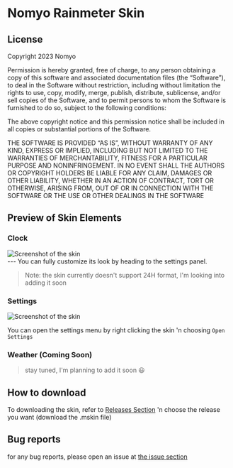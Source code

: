 # Nomyo Rainmeter Skin

## License

Copyright 2023 Nomyo

Permission is hereby granted, free of charge, to any person obtaining a copy of this software and associated documentation files (the “Software”), to deal in the Software without restriction, including without limitation the rights to use, copy, modify, merge, publish, distribute, sublicense, and/or sell copies of the Software, and to permit persons to whom the Software is furnished to do so, subject to the following conditions:

The above copyright notice and this permission notice shall be included in all copies or substantial portions of the Software.

THE SOFTWARE IS PROVIDED “AS IS”, WITHOUT WARRANTY OF ANY KIND, EXPRESS OR IMPLIED, INCLUDING BUT NOT LIMITED TO THE WARRANTIES OF MERCHANTABILITY, FITNESS FOR A PARTICULAR PURPOSE AND NONINFRINGEMENT. IN NO EVENT SHALL THE AUTHORS OR COPYRIGHT HOLDERS BE LIABLE FOR ANY CLAIM, DAMAGES OR OTHER LIABILITY, WHETHER IN AN ACTION OF CONTRACT, TORT OR OTHERWISE, ARISING FROM, OUT OF OR IN CONNECTION WITH THE SOFTWARE OR THE USE OR OTHER DEALINGS IN THE SOFTWARE

## Preview of Skin Elements

### Clock

<img style="display:flex;margin:auto;align-items:center;" alt="Screenshot of the skin" src="https://i.imgur.com/PbHkEeC.png">
---
You can fully customize its look by heading to the settings panel.

> Note: the skin currently doesn't support 24H format, I'm looking into adding it soon

### Settings

![Screenshot of the skin](https://i.imgur.com/bSDMTZp.png)

You can open the settings menu by right clicking the skin 'n choosing `Open Settings`

### Weather (Coming Soon)

> stay tuned, I'm planning to add it soon :smiley:

## How to download

To downloading the skin, refer to [Releases Section](https://github.com/just-matsuki/Nomyo/releases) 'n choose the release you want (download the .mskin file)

## Bug reports

for any bug reports, please open an issue at [the issue section](https://github.com/itsmohamed205/Nomyo/issues)


